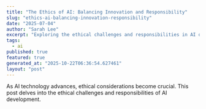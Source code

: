 ```yaml
---
title: "The Ethics of AI: Balancing Innovation and Responsibility"
slug: "ethics-ai-balancing-innovation-responsibility"
date: "2025-07-04"
author: "Sarah Lee"
excerpt: "Exploring the ethical challenges and responsibilities in AI development."
tags:
  - ai
published: true
featured: true
generated_at: "2025-10-22T06:36:54.627461"
layout: "post"
---
```


As AI technology advances, ethical considerations become crucial. This post delves into the ethical challenges and responsibilities of AI development.